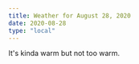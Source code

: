 ```yaml
---
title: Weather for August 28, 2020
date: 2020-08-28
type: "local"
---
```


It's kinda warm but not too warm.